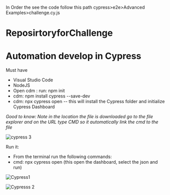 In Order the see the code  follow this path cypress>e2e>Advanced Examples>challenge.cy.js

# ReposirtoryforChallenge
# Automation develop in Cypress
Must have
- Visual Studio Code
- NodeJS
- Open cdm : run: npm init
- cdm: npm install cypress --save-dev
- cdm: npx cypress open     -- this will  install the Cypress folder and initialize Cypress Dashboard

*Good to know: Note in the location the file is downloaded  go to the file explorer and on the URL type CMD so it automatically link the cmd to the file*

![cypress 3](https://user-images.githubusercontent.com/98426004/187001655-ca704abe-3639-4b73-9521-588b95f9b68c.JPG)


Run it:
- From the terminal  run the following commands: 
- cmd: npx cypress open  (this open the dashboard, select the json and run)

![Cypress1](https://user-images.githubusercontent.com/98426004/187001686-afb0ddee-2d31-4f9a-b5b5-18021c352ae7.JPG)

![Cypresss 2](https://user-images.githubusercontent.com/98426004/187001691-7f60beea-94f6-49d3-a77e-755900d96d84.JPG)
